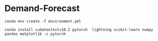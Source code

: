 # Demand-Forecast
`conda env create -f environment.yml`

`conda install cudatoolkit=10.2 pytorch  lightning scikit-learn numpy pandas matplotlib -c pytorch`
